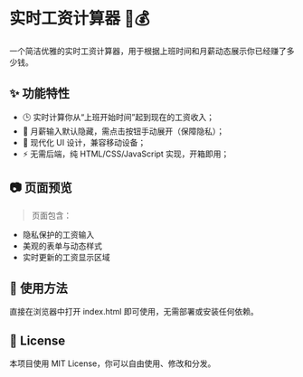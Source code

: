 # 实时工资计算器 🧮💰

一个简洁优雅的实时工资计算器，用于根据上班时间和月薪动态展示你已经赚了多少钱。

## ✨ 功能特性

- 🕒 实时计算你从“上班开始时间”起到现在的工资收入；
- 🔐 月薪输入默认隐藏，需点击按钮手动展开（保障隐私）；
- 🎨 现代化 UI 设计，兼容移动设备；
- ⚡ 无需后端，纯 HTML/CSS/JavaScript 实现，开箱即用；

## 📷 页面预览

> 页面包含：
- 隐私保护的工资输入
- 美观的表单与动态样式
- 实时更新的工资显示区域

## 🚀 使用方法

直接在浏览器中打开 index.html 即可使用，无需部署或安装任何依赖。

## 📜 License
本项目使用 MIT License，你可以自由使用、修改和分发。

